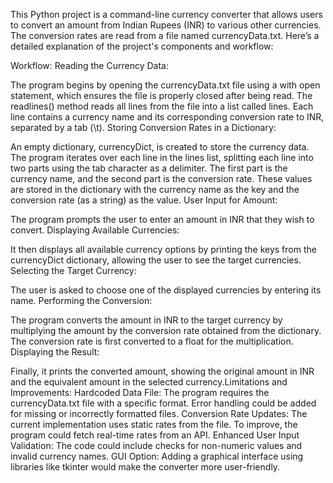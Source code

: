 This Python project is a command-line currency converter that allows users to convert an amount from Indian Rupees (INR) to various other currencies. The conversion rates are read from a file named currencyData.txt. Here’s a detailed explanation of the project's components and workflow:

Workflow:
Reading the Currency Data:

The program begins by opening the currencyData.txt file using a with open statement, which ensures the file is properly closed after being read.
The readlines() method reads all lines from the file into a list called lines. Each line contains a currency name and its corresponding conversion rate to INR, separated by a tab (\t).
Storing Conversion Rates in a Dictionary:

An empty dictionary, currencyDict, is created to store the currency data.
The program iterates over each line in the lines list, splitting each line into two parts using the tab character as a delimiter. The first part is the currency name, and the second part is the conversion rate.
These values are stored in the dictionary with the currency name as the key and the conversion rate (as a string) as the value.
User Input for Amount:

The program prompts the user to enter an amount in INR that they wish to convert.
Displaying Available Currencies:

It then displays all available currency options by printing the keys from the currencyDict dictionary, allowing the user to see the target currencies.
Selecting the Target Currency:

The user is asked to choose one of the displayed currencies by entering its name.
Performing the Conversion:

The program converts the amount in INR to the target currency by multiplying the amount by the conversion rate obtained from the dictionary.
The conversion rate is first converted to a float for the multiplication.
Displaying the Result:

Finally, it prints the converted amount, showing the original amount in INR and the equivalent amount in the selected currency.Limitations and Improvements:
Hardcoded Data File: The program requires the currencyData.txt file with a specific format. Error handling could be added for missing or incorrectly formatted files.
Conversion Rate Updates: The current implementation uses static rates from the file. To improve, the program could fetch real-time rates from an API.
Enhanced User Input Validation: The code could include checks for non-numeric values and invalid currency names.
GUI Option: Adding a graphical interface using libraries like tkinter would make the converter more user-friendly.
